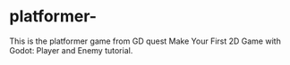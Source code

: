 # platformer-
This is the platformer game from GD quest Make Your First 2D Game with Godot: Player and Enemy tutorial.
